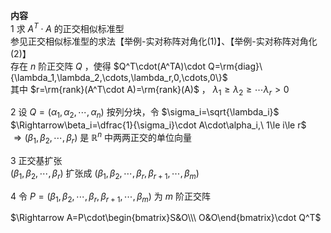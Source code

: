 **内容**  
1 求 $A^T\cdot A$ 的正交相似标准型  
参见正交相似标准型的求法【举例-实对称阵对角化(1)】、【举例-实对称阵对角化(2)】  
存在 $n$ 阶正交阵 $Q$ ，使得 $Q^T\cdot(A^TA)\cdot Q=\rm{diag}\{\lambda_1,\lambda_2,\cdots,\lambda_r,0,\cdots,0\}$  
其中 $r=\rm{rank}(A^T\cdot A)=\rm{rank}(A)$ ， $\lambda_1\geq\lambda_2\geq\cdots\lambda_r>0$  
  
2 设 $Q=(\alpha_1,\alpha_2,\cdots,\alpha_n)$ 按列分块，令 $\sigma_i=\sqrt{\lambda_i}$  
 $\Rightarrow\beta_i=\dfrac{1}{\sigma_i}\cdot A\cdot\alpha_i,\ 1\le i\le r$  
 $\Rightarrow(\beta_1,\beta_2,\cdots,\beta_r)$ 是 $\mathbb{R}^n$ 中两两正交的单位向量  
  
3 正交基扩张  
 $(\beta_1,\beta_2,\cdots,\beta_r)$ 扩张成 $(\beta_1,\beta_2,\cdots,\beta_r,\beta_{r+1},\cdots,\beta_m)$  
  
4 令 $P=(\beta_1,\beta_2,\cdots,\beta_r,\beta_{r+1},\cdots,\beta_m)$ 为 $m$ 阶正交阵  
  
 $\Rightarrow A=P\cdot\begin{bmatrix}S&O\\\ O&O\end{bmatrix}\cdot Q^T$  
